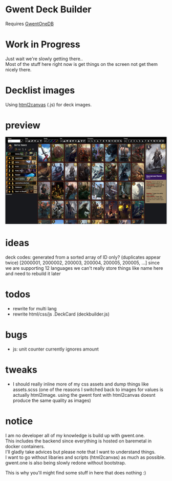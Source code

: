 # Gwent Deck Builder
Requires [GwentOneDB](https://github.com/teddybee-r/GwentOneDB "github.com/teddybee-r/GwentOneDB")  

# Work in Progress
Just wait we're slowly getting there..  
Most of the stuff here right now is get things on the screen not get them nicely there.

# Decklist images
Using [html2canvas](https://html2canvas.hertzen.com/ "html2canvas.hertzen.com") (.js) for deck images.


# preview
![image](preview.png)

# ideas
deck codes: generated from a sorted array of ID only? (duplicates appear twice) [2000001, 2000002, 200003, 200004, 200005, 200005, ...]
since we are supporting 12 languages we can't really store things like name here and need to rebuild it later

# todos
- rewrite for multi lang
- rewrite html/css/js .DeckCard (deckbuilder.js)

# bugs
- js: unit counter currently ignores amount

# tweaks
- I should really inline more of my css assets and dump things like assets.scss (one of the reasons I switched back to images for values is actually html2image. using the gwent font with html2canvas doesnt produce the same quality as images)

# notice
I am no developer all of my knowledge is build up with gwent.one.  
This includes the backend since everything is hosted on baremetal in docker containers.  
I'll gladly take advices but please note that I want to understand things.  
I want to go without libaries and scripts (html2canvas) as much as possible.  
gwent.one is also being slowly redone without bootstrap.  

This is why you'll might find some stuff in here that does nothing :)